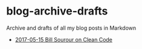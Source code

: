 # blog-archive-drafts
Archive and drafts of all my blog posts in Markdown

* [2017-05-15 Bill Sourour on Clean Code](https://github.com/samuelpath/blog-archive-drafts/blob/master/2017-05-15%20Bill%20Sourour%20on%20Clean%20Code.md)
